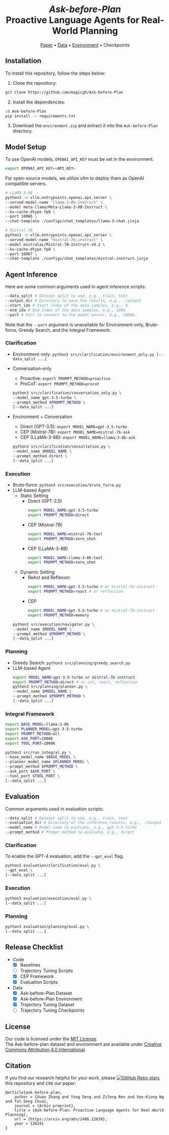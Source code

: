 <h1 align="center">
<em>Ask-before-Plan</em> <br>
Proactive Language Agents for Real-World Planning
</h1>

<p align="center">
  <a href="https://arxiv.org/abs/2406.12639">Paper</a> •
  <a href="https://huggingface.co/datasets/magicgh/Ask-before-Plan">Data</a> •
  <a href="https://drive.google.com/file/d/1vMIhs8mpMgk33pFDv2rWg6AJNyD70Sod">Environment</a> •
  Checkpoints
</p>

## Installation
To install this repository, follow the steps below:
1. Clone the repository:
```bash
git clone https://github.com/magicgh/Ask-before-Plan
```
2. Install the dependencies:
```bash
cd Ask-before-Plan
pip install -r requirements.txt
```
3. Download the `environment.zip` and extract it into the `Ask-before-Plan` directory.

## Model Setup
To use OpenAI models, `OPENAI_API_KEY` must be set in the environment.
```bash
export OPENAI_API_KEY=<API_KEY>
```

For open-source models, we utilize vllm to deploy them as OpenAI compatible servers.  
```bash
# LLaMA-3-8B
python3 -m vllm.entrypoints.openai.api_server \
--served-model-name "llama-3-8b-instruct" \
--model meta-llama/Meta-Llama-3-8B-Instruct \
--kv-cache-dtype fp8 \
--port 10086 \
--chat-template ./configs/chat_templates/llama-3-chat.jinja
```

```bash
# Mistral-7B
python3 -m vllm.entrypoints.openai.api_server \
--served-model-name "mistral-7b-instruct" \
--model mistralai/Mistral-7B-Instruct-v0.2 \
--kv-cache-dtype fp8 \
--port 10087 \
--chat-template ./configs/chat_templates/mistral-instruct.jinja
```  

## Agent Inference
Here are some common arguments used in agent inference scripts:
```bash
--data_split # Dataset split to use, e.g., train, test
--output_dir # Directory to save the results, e.g., ./output
--start_idx # Start index of the data samples, e.g., 0
--end_idx # End index of the data samples, e.g., 1000
--port # Port to connect to the model server, e.g., 10086.
```
Note that the `--port` argument is unavailable for Environment-only, Brute-force, Greedy Search, and the Integral Framework.

### Clarification
* Environment-only: `python3 src/clarification/environment_only.py [--data_split ...]`
* Conversation-only 
  * Proactive: `export PROMPT_METHOD=proactive`
  * ProCoT: `export PROMPT_METHOD=procot`

  ```bash
  python3 src/clarification/conversation_only.py \
  --model_name gpt-3.5-turbo \
  --prompt_method $PROMPT_METHOD \
  [--data_split ...]
  ```
* Environment + Conversation
  * Direct (GPT-3.5): `export MODEL_NAME=gpt-3.5-turbo`
  * CEP (Mistral-7B): `export MODEL_NAME=mistral-7b-ask`
  * CEP (LLaMA-3-8B): `export MODEL_NAME=llama-3-8b-ask`
  ```bash
  python3 src/clarification/consultation.py \
  --model_name $MODEL_NAME \
  --prompt_method direct \
  [--data_split ...]
  ```

### Execution
* Brute-force: `python3 src/execution/brute_force.py`
* LLM-based Agent
  * Static Setting
    * Direct (GPT-3.5)
      ```bash
      export MODEL_NAME=gpt-3.5-turbo
      export PROMPT_METHOD=direct
      ```
    * CEP (Mistral-7B)
      ```bash
      export MODEL_NAME=mistral-7b-tool
      export PROMPT_METHOD=zero_shot
      ```
    * CEP (LLaMA-3-8B)
      ```bash
      export MODEL_NAME=llama-3-8b-tool
      export PROMPT_METHOD=zero_shot
      ```
  * Dynamic Setting
    * ReAct and Reflexion
      ```bash
      export MODEL_NAME=gpt-3.5-turbo # or mistral-7b-instruct
      export PROMPT_METHOD=react # or reflection
      ```
    * CEP
      ```bash
      export MODEL_NAME=gpt-3.5-turbo # or mistral-7b-instruct
      export PROMPT_METHOD=memory
      ```
  ```bash
  python3 src/execution/navigator.py \
  --model_name $MODEL_NAME \
  --prompt_method $PROMPT_METHOD \
  [--data_split ...]
  ```

### Planning
* Greedy Search: `python3 src/planning/greedy_search.py`
* LLM-based Agent
  ```bash
  export MODEL_NAME=gpt-3.5-turbo or mistral-7b-instruct
  export PROMPT_METHOD=direct # or cot, react, reflection
  python3 src/planning/planner.py \
  --model_name $MODEL_NAME \
  --prompt_method $PROMPT_METHOD \
  [--data_split ...]
  ```
### Integral Framework
```bash
export BASE_MODEL=llama-3-8b
export PLANNER_MODEL=gpt-3.5-turbo
export PROMPT_METHOD=all
export ASK_PORT=10086
export TOOL_PORT=10086

python3 src/run_integral.py \
--base_model_name $BASE_MODEL \
--planner_model_name $PLANNER_MODEL \
--prompt_method $PROMPT_METHOD \
--ask_port $ASK_PORT \
--tool_port $TOOL_PORT \
[--data_split ...]
```

## Evaluation
Common arguments used in evaluation scripts:
```bash
--data_split # Dataset split to use, e.g., train, test
--evaluation_dir # Directory of the inference results, e.g., ./output
--model_name # Model name to evaluate, e.g., gpt-3.5-turbo
--prompt_method # Prompt method to evaluate, e.g., direct
```
### Clarification
To enable the GPT-4 evaluation, add the `--gpt_eval` flag.
```bash
python3 evaluation/clarification/eval.py \
--gpt_eval \
[--data_split ...]
```
### Execution
```bash
python3 evaluation/execution/eval.py \
[--data_split ...]
```
### Planning
```bash
python3 evaluation/planning/eval.py \
[--data_split ...]
```

## Release Checklist
* Code
  - [x] Baselines
  - [ ] Trajectory Tuning Scripts
  - [x] CEP Framework
  - [x] Evaluation Scripts
* Data
  - [x] Ask-before-Plan Dataset
  - [x] Ask-before-Plan Environment
  - [x] Trajectory Tuning Dataset
  - [ ] Trajectory Tuning Checkpoints

## License

Our code is licensed under the [MIT License](./LICENSE).  
The Ask-before-plan dataset and environment are available under [Creative Commons Attribution 4.0 International](https://creativecommons.org/licenses/by/4.0/).

## Citation
If you find our research helpful for your work, please [![GitHub Repo stars](https://img.shields.io/github/stars/magicgh/ask-before-plan?style=social)](https://github.com/magicgh/Ask-before-Plan) this repository and cite our paper:
```
@article{ask-before-plan,
    author = {Xuan Zhang and Yang Deng and Zifeng Ren and See-Kiong Ng and Tat-Seng Chua},
    journal = {ArXiv preprint},
    title = {Ask-before-Plan: Proactive Language Agents for Real-World Planning},
    url = {https://arxiv.org/abs/2406.12639},
    year = {2024}
}
```
